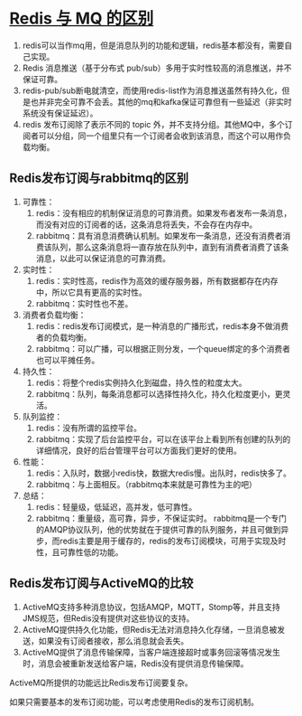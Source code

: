 # [Redis 与 MQ 的区别](https://www.cnblogs.com/dengguangxue/p/11537466.html)

1. redis可以当作mq用，但是消息队列的功能和逻辑，redis基本都没有，需要自己实现。
2. Redis 消息推送（基于分布式 pub/sub）多用于实时性较高的消息推送，并不保证可靠。
3. redis-pub/sub断电就清空，而使用redis-list作为消息推送虽然有持久化，但是也并非完全可靠不会丢。其他的mq和kafka保证可靠但有一些延迟（非实时系统没有保证延迟）。
4. redis 发布订阅除了表示不同的 topic 外，并不支持分组。其他MQ中，多个订阅者可以分组，同一个组里只有一个订阅者会收到该消息，而这个可以用作负载均衡。

## Redis发布订阅与rabbitmq的区别

1. 可靠性：
    1. redis：没有相应的机制保证消息的可靠消费。如果发布者发布一条消息，而没有对应的订阅者的话，这条消息将丢失，不会存在内存中。
    2. rabbitmq：具有消息消费确认机制。如果发布一条消息，还没有消费者消费该队列，那么这条消息将一直存放在队列中，直到有消费者消费了该条消息，以此可以保证消息的可靠消费。
2. 实时性：
    1. redis：实时性高，redis作为高效的缓存服务器，所有数据都存在内存中，所以它具有更高的实时性。
    2. rabbitmq：实时性也不差。
3. 消费者负载均衡：
    1. redis：redis发布订阅模式，是一种消息的广播形式，redis本身不做消费者的负载均衡。
    2. rabbitmq：可以广播，可以根据正则分发，一个queue绑定的多个消费者也可以平摊任务。
4. 持久性：
    1. redis：将整个redis实例持久化到磁盘，持久性的粒度太大。
    2. rabbitmq：队列，每条消息都可以选择性持久化，持久化粒度更小，更灵活。
5. 队列监控：
    1. redis：没有所谓的监控平台。
    2. rabbitmq：实现了后台监控平台，可以在该平台上看到所有创建的队列的详细情况，良好的后台管理平台可以方面我们更好的使用。
6. 性能：
    1. redis：入队时，数据小redis快，数据大redis慢。出队时，redis快多了。
    2. rabbitmq：与上面相反。（rabbitmq本来就是可靠性为主的吧）
7. 总结：
    1. redis：轻量级，低延迟，高并发，低可靠性。
    2. rabbitmq：重量级，高可靠，异步，不保证实时。
rabbitmq是一个专门的AMQP协议队列，他的优势就在于提供可靠的队列服务，并且可做到异步，而redis主要是用于缓存的，redis的发布订阅模块，可用于实现及时性，且可靠性低的功能。

## Redis发布订阅与ActiveMQ的比较

1. ActiveMQ支持多种消息协议，包括AMQP，MQTT，Stomp等，并且支持JMS规范，但Redis没有提供对这些协议的支持。
2. ActiveMQ提供持久化功能，但Redis无法对消息持久化存储，一旦消息被发送，如果没有订阅者接收，那么消息就会丢失。
3. ActiveMQ提供了消息传输保障，当客户端连接超时或事务回滚等情况发生时，消息会被重新发送给客户端，Redis没有提供消息传输保障。

ActiveMQ所提供的功能远比Redis发布订阅要复杂。

如果只需要基本的发布订阅功能，可以考虑使用Redis的发布订阅机制。
